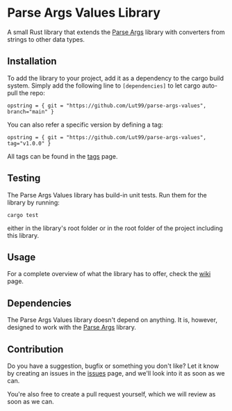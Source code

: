 # Parse Args Values Library
A small Rust library that extends the [Parse Args](https://github.com/Lut99/parse-args) library with converters from strings to other data types.

## Installation
To add the library to your project, add it as a dependency to the cargo build system. Simply add the following line to `[dependencies]` to let cargo auto-pull the repo:
```
opstring = { git = "https://github.com/Lut99/parse-args-values", branch="main" }
```
You can also refer a specific version by defining a tag:
```
opstring = { git = "https://github.com/Lut99/parse-args-values", tag="v1.0.0" }
```
All tags can be found in the [tags](https://github.com/Lut99/parse-args-values/tags) page.

## Testing
The Parse Args Values library has build-in unit tests. Run them for the library by running:
```
cargo test
```
either in the library's root folder or in the root folder of the project including this library.

## Usage
For a complete overview of what the library has to offer, check the [wiki](https://github.com/Lut99/parse-args-values/wiki) page.

## Dependencies
The Parse Args Values library doesn't depend on anything. It is, however, designed to work with the [Parse Args](https://github.com/Lut99/parse-args) library.

## Contribution
Do you have a suggestion, bugfix or something you don't like? Let it know by creating an issues in the [issues](https://github.com/Lut99/parse-args-values/issues) page, and we'll look into it as soon as we can.

You're also free to create a pull request yourself, which we will review as soon as we can.
